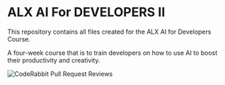 
# ALX AI For DEVELOPERS II

This repository contains all files created for the ALX AI for Developers Course.

A four-week course that is to train developers on how to use AI to boost their productivity and creativity.

![CodeRabbit Pull Request Reviews](https://img.shields.io/coderabbit/prs/github/JoshAmpofo/alx-polly-f?utm_source=oss&utm_medium=github&utm_campaign=JoshAmpofo%2Falx-polly-f&labelColor=171717&color=FF570A&link=https%3A%2F%2Fcoderabbit.ai&label=CodeRabbit+Reviews)